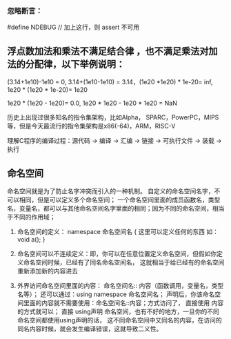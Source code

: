 

### 忽略断言：
#define NDEBUG          // 加上这行，则 assert 不可用


## 浮点数加法和乘法不满足结合律 ，也不满足乘法对加法的分配律，以下举例说明：

(3.14+1e10)-1e10 = 0, 3.14+(1e10-1e10) = 3.14，(1e20 *1e20) * 1e-20= inf, 1e20 * (1e20 * 1e-20)= 1e20

1e20 * (1e20 - 1e20)= 0.0, 1e20 * 1e20 - 1e20 * 1e20 = NaN


历史上出现过很多知名的指令集架构，比如Alpha， SPARC，PowerPC，MIPS等，但是今天最流行的指令集架构是x86(-64)，ARM，RISC-V

理解C程序的编译过程：源代码 -> 编译 -> 汇编 -> 链接 -> 可执行文件 -> 装载 -> 执行




## 命名空间
命名空间就是为了防止名字冲突而引入的一种机制。
自定义的命名空间名字，不可以相同，但是可以定义多个命名空间；
一个命名空间里面的成员函数名，类型名，变量名，都可以与其他命名空间名字里面的相同；因为不同的命名空间，相当于不同的作用域；
1. 命名空间的定义：
namespace 命名空间名
{
	这里可以定义任何的东西
	如：void a();
}
2. 命名空间可以不连续定义：即，你可以在任意位置定义命名空间，但假如你定义命名空间时候，已经有了同名命名空间名，
这就相当于给已经有的命名空间重新添加新的内容进去

3. 外界访问命名空间里面的内容：
命名空间名:: 内容（函数调用，变量名，类型名等）；
还可以通过：using namespace 命名空间名；
声明后，你该命名空间里面的内容就不需要使用：命名空间名::内容；方式访问了，
直接使用 内容的方式就可以；
直接 using声明 命名空间，也有不好的地方，一旦你的不同命名空间都使用using声明的话，
这不同命名空间中又同名的内容，在访问的同名内容时候，就会发生编译错误，这就导致二义性。
